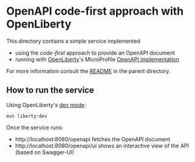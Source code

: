 # OpenAPI code-first approach with OpenLiberty

This directory contains a simple service implemented

- using the *code-first* approach to provide an OpenAPI document
- running with [OpenLiberty](https://openliberty.io/)'s
  MicroProfile [OpenAPI implementation](https://openliberty.io/guides/microprofile-openapi.html)

For more information consult the [README](../README.adoc) in the parent directory.

## How to run the service

Using OpenLiberty's [dev mode](https://openliberty.io/blog/2019/10/17/dev-mode-developer-experience.html):

    mvn liberty:dev

Once the service runs:

- http://localhost:8080/openapi fetches the OpenAPI document
- http://localhost:8080/openapi/ui shows an interactive view of the API (based on Swagger-UI)

